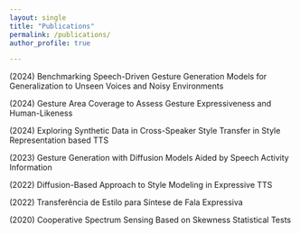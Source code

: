 ```yaml
---
layout: single
title: "Publications"
permalink: /publications/
author_profile: true

---
```


(2024) Benchmarking Speech-Driven Gesture Generation Models for Generalization to Unseen Voices and Noisy Environments

(2024) Gesture Area Coverage to Assess Gesture Expressiveness and Human-Likeness

(2024) Exploring Synthetic Data in Cross-Speaker Style Transfer in Style Representation based TTS

(2023) Gesture Generation with Diffusion Models Aided by Speech Activity Information

(2022) Diffusion-Based Approach to Style Modeling in Expressive TTS

(2022) Transferência de Estilo para Síntese de Fala Expressiva

(2020) Cooperative Spectrum Sensing Based on Skewness Statistical Tests

